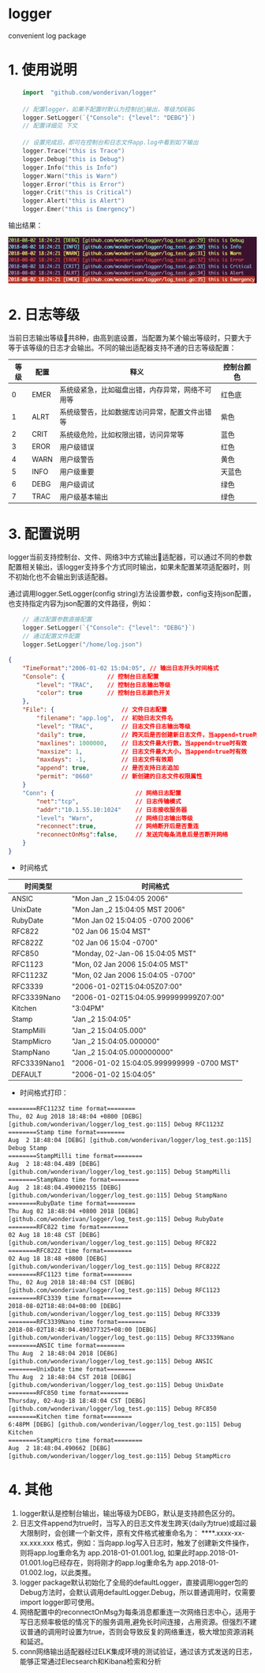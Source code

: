 # logger
convenient log package

# 1. 使用说明
```go
    import  "github.com/wonderivan/logger"

    // 配置logger，如果不配置时默认为控制台输出，等级为DEBG
    logger.SetLogger(`{"Console": {"level": "DEBG"}`)
    // 配置详细见 下文

    // 设置完成后，即可在控制台和日志文件app.log中看到如下输出
    logger.Trace("this is Trace")
    logger.Debug("this is Debug")
    logger.Info("this is Info")
    logger.Warn("this is Warn")
    logger.Error("this is Error")
    logger.Crit("this is Critical")
    logger.Alert("this is Alert")
    logger.Emer("this is Emergency")
```
输出结果：

![](images/output1.png)

# 2. 日志等级

当前日志输出等级共8种，由高到底设置，当配置为某个输出等级时，只要大于等于该等级的日志才会输出。不同的输出适配器支持不通的日志等级配置：

| 等级 | 配置 | 释义                                             | 控制台颜色 |
| ---- | ---- | ------------------------------------------------ | ---------- |
| 0    | EMER | 系统级紧急，比如磁盘出错，内存异常，网络不可用等 | 红色底     |
| 1    | ALRT | 系统级警告，比如数据库访问异常，配置文件出错等   | 紫色       |
| 2    | CRIT | 系统级危险，比如权限出错，访问异常等             | 蓝色       |
| 3    | EROR | 用户级错误                                       | 红色       |
| 4    | WARN | 用户级警告                                       | 黄色       |
| 5    | INFO | 用户级重要                                       | 天蓝色     |
| 6    | DEBG | 用户级调试                                       | 绿色       |
| 7    | TRAC | 用户级基本输出                                   | 绿色       |


# 3. 配置说明
logger当前支持控制台、文件、网络3中方式输出适配器，可以通过不同的参数配置相关输出，该logger支持多个方式同时输出，如果未配置某项适配器时，则不初始化也不会输出到该适配器。

通过调用logger.SetLogger(config string)方法设置参数，config支持json配置，也支持指定内容为json配置的文件路径，例如：
```go
    // 通过配置参数直接配置
    logger.SetLogger(`{"Console": {"level": "DEBG"}`)
    // 通过配置文件配置
    logger.SetLogger("/home/log.json")

```

```json
{
    "TimeFormat":"2006-01-02 15:04:05", // 输出日志开头时间格式
    "Console": {            // 控制台日志配置
        "level": "TRAC",    // 控制台日志输出等级
        "color": true       // 控制台日志颜色开关 
    },
    "File": {                   // 文件日志配置
        "filename": "app.log",  // 初始日志文件名
        "level": "TRAC",        // 日志文件日志输出等级
        "daily": true,          // 跨天后是否创建新日志文件，当append=true时有效
        "maxlines": 1000000,    // 日志文件最大行数，当append=true时有效
        "maxsize": 1,           // 日志文件最大大小，当append=true时有效
        "maxdays": -1,          // 日志文件有效期
        "append": true,         // 是否支持日志追加
        "permit": "0660"        // 新创建的日志文件权限属性
    }
    "Conn": {                       // 网络日志配置
        "net":"tcp",                // 日志传输模式
        "addr":"10.1.55.10:1024"    // 日志接收服务器
        "level": "Warn",            // 网络日志输出等级
        "reconnect":true,           // 网络断开后是否重连
        "reconnectOnMsg":false,     // 发送完每条消息后是否断开网络
    }
}
```

- 时间格式

| 时间类型     | 时间格式                                  |
| ------------ | ----------------------------------------- |
| ANSIC        | "Mon Jan _2 15:04:05 2006"                |
| UnixDate     | "Mon Jan _2 15:04:05 MST 2006"            |
| RubyDate     | "Mon Jan 02 15:04:05 -0700 2006"          |
| RFC822       | "02 Jan 06 15:04 MST"                     |
| RFC822Z      | "02 Jan 06 15:04 -0700"                   |
| RFC850       | "Monday, 02-Jan-06 15:04:05 MST"          |
| RFC1123      | "Mon, 02 Jan 2006 15:04:05 MST"           |
| RFC1123Z     | "Mon, 02 Jan 2006 15:04:05 -0700"         |
| RFC3339      | "2006-01-02T15:04:05Z07:00"               |
| RFC3339Nano  | "2006-01-02T15:04:05.999999999Z07:00"     |
| Kitchen      | "3:04PM"                                  |
| Stamp        | "Jan _2 15:04:05"                         |
| StampMilli   | "Jan _2 15:04:05.000"                     |
| StampMicro   | "Jan _2 15:04:05.000000"                  |
| StampNano    | "Jan _2 15:04:05.000000000"               |
| RFC3339Nano1 | "2006-01-02 15:04:05.999999999 -0700 MST" |
| DEFAULT      | "2006-01-02 15:04:05"                     |

- 时间格式打印：
```
========RFC1123Z time format========
Thu, 02 Aug 2018 18:48:04 +0800 [DEBG] [github.com/wonderivan/logger/log_test.go:115] Debug RFC1123Z
========Stamp time format========
Aug  2 18:48:04 [DEBG] [github.com/wonderivan/logger/log_test.go:115] Debug Stamp
========StampMilli time format========
Aug  2 18:48:04.489 [DEBG] [github.com/wonderivan/logger/log_test.go:115] Debug StampMilli
========StampNano time format========
Aug  2 18:48:04.490002155 [DEBG] [github.com/wonderivan/logger/log_test.go:115] Debug StampNano
========RubyDate time format========
Thu Aug 02 18:48:04 +0800 2018 [DEBG] [github.com/wonderivan/logger/log_test.go:115] Debug RubyDate
========RFC822 time format========
02 Aug 18 18:48 CST [DEBG] [github.com/wonderivan/logger/log_test.go:115] Debug RFC822
========RFC822Z time format========
02 Aug 18 18:48 +0800 [DEBG] [github.com/wonderivan/logger/log_test.go:115] Debug RFC822Z
========RFC1123 time format========
Thu, 02 Aug 2018 18:48:04 CST [DEBG] [github.com/wonderivan/logger/log_test.go:115] Debug RFC1123
========RFC3339 time format========
2018-08-02T18:48:04+08:00 [DEBG] [github.com/wonderivan/logger/log_test.go:115] Debug RFC3339
========RFC3339Nano time format========
2018-08-02T18:48:04.490377325+08:00 [DEBG] [github.com/wonderivan/logger/log_test.go:115] Debug RFC3339Nano
========ANSIC time format========
Thu Aug  2 18:48:04 2018 [DEBG] [github.com/wonderivan/logger/log_test.go:115] Debug ANSIC
========UnixDate time format========
Thu Aug  2 18:48:04 CST 2018 [DEBG] [github.com/wonderivan/logger/log_test.go:115] Debug UnixDate
========RFC850 time format========
Thursday, 02-Aug-18 18:48:04 CST [DEBG] [github.com/wonderivan/logger/log_test.go:115] Debug RFC850
========Kitchen time format========
6:48PM [DEBG] [github.com/wonderivan/logger/log_test.go:115] Debug Kitchen
========StampMicro time format========
Aug  2 18:48:04.490662 [DEBG] [github.com/wonderivan/logger/log_test.go:115] Debug StampMicro
```

# 4. 其他

1. logger默认是控制台输出，输出等级为DEBG，默认是支持颜色区分的。
2. 日志文件append为true时，当写入的日志文件发生跨天(daily为true)或超过最大限制时，会创建一个新文件，原有文件格式被重命名为： ****.xxxx-xx-xx.xxx.xxx 格式，例如：当向app.log写入日志时，触发了创建新文件操作，则将app.log重命名为 app.2018-01-01.001.log, 如果此时app.2018-01-01.001.log已经存在，则将刚才的app.log重命名为 app.2018-01-01.002.log，以此类推。
3. logger package默认初始化了全局的defaultLogger，直接调用logger包的Debug方法时，会默认调用defaultLogger.Debug，所以普通调用时，仅需要import logger即可使用。
4. 网络配置中的reconnectOnMsg为每条消息都重连一次网络日志中心，适用于写日志频率极低的情况下的服务调用,避免长时间连接，占用资源。但强烈不建议普通的调用时设置为true，否则会导致反复的网络重连，极大增加资源消耗和延迟。
5. conn网络输出适配器经过ELK集成环境的测试验证，通过该方式发送的日志，能够正常通过Elecsearch和Kibana检索和分析